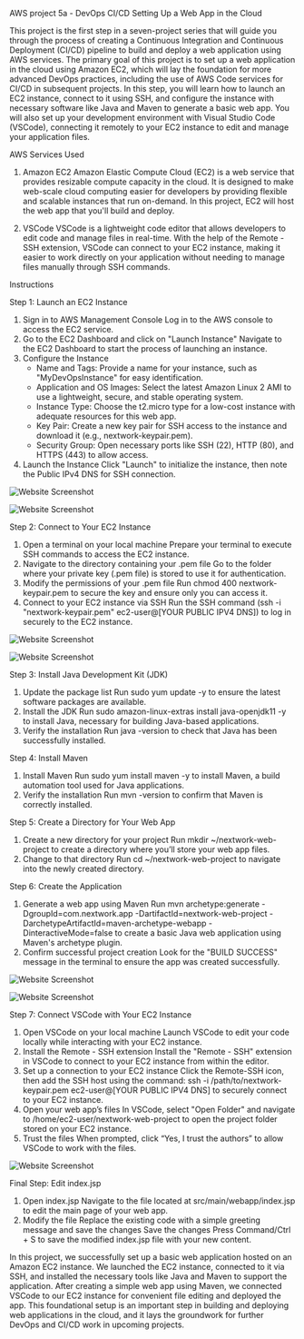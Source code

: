 AWS project 5a - DevOps CI/CD
Setting Up a Web App in the Cloud



This project is the first step in a seven-project series that will guide you through the process of creating a Continuous Integration and Continuous Deployment (CI/CD) pipeline to build and deploy a web application using AWS services. The primary goal of this project is to set up a web application in the cloud using Amazon EC2, which will lay the foundation for more advanced DevOps practices, including the use of AWS Code services for CI/CD in subsequent projects.
In this step, you will learn how to launch an EC2 instance, connect to it using SSH, and configure the instance with necessary software like Java and Maven to generate a basic web app. You will also set up your development environment with Visual Studio Code (VSCode), connecting it remotely to your EC2 instance to edit and manage your application files.

AWS Services Used

1. Amazon EC2
Amazon Elastic Compute Cloud (EC2) is a web service that provides resizable compute capacity in the cloud. It is designed to make web-scale cloud computing easier for developers by providing flexible and scalable instances that run on-demand. In this project, EC2 will host the web app that you'll build and deploy.

2. VSCode
VSCode is a lightweight code editor that allows developers to edit code and manage files in real-time. With the help of the Remote - SSH extension, VSCode can connect to your EC2 instance, making it easier to work directly on your application without needing to manage files manually through SSH commands.

Instructions

Step 1: Launch an EC2 Instance
1. Sign in to AWS Management Console Log in to the AWS console to access the EC2 service.
2. Go to the EC2 Dashboard and click on "Launch Instance" Navigate to the EC2 Dashboard to start the process of launching an instance.
3. Configure the Instance
    * Name and Tags: Provide a name for your instance, such as "MyDevOpsInstance" for easy identification.
    * Application and OS Images: Select the latest Amazon Linux 2 AMI to use a lightweight, secure, and stable operating system.
    * Instance Type: Choose the t2.micro type for a low-cost instance with adequate resources for this web app.
    * Key Pair: Create a new key pair for SSH access to the instance and download it (e.g., nextwork-keypair.pem).
    * Security Group: Open necessary ports like SSH (22), HTTP (80), and HTTPS (443) to allow access.
4. Launch the Instance Click "Launch" to initialize the instance, then note the Public IPv4 DNS for SSH connection.

  ![Website Screenshot](images/S1.png)

![Website Screenshot](images/S2.png)



Step 2: Connect to Your EC2 Instance
1. Open a terminal on your local machine Prepare your terminal to execute SSH commands to access the EC2 instance.
2. Navigate to the directory containing your .pem file Go to the folder where your private key (.pem file) is stored to use it for authentication.
3. Modify the permissions of your .pem file Run chmod 400 nextwork-keypair.pem to secure the key and ensure only you can access it.
4. Connect to your EC2 instance via SSH Run the SSH command (ssh -i "nextwork-keypair.pem" ec2-user@[YOUR PUBLIC IPV4 DNS]) to log in securely to the EC2 instance.

![Website Screenshot](images/S3.png)

  ![Website Screenshot](images/S4.png)



Step 3: Install Java Development Kit (JDK)
1. Update the package list Run sudo yum update -y to ensure the latest software packages are available.
2. Install the JDK Run sudo amazon-linux-extras install java-openjdk11 -y to install Java, necessary for building Java-based applications.
3. Verify the installation Run java -version to check that Java has been successfully installed.



Step 4: Install Maven
1. Install Maven Run sudo yum install maven -y to install Maven, a build automation tool used for Java applications.
2. Verify the installation Run mvn -version to confirm that Maven is correctly installed.

  


Step 5: Create a Directory for Your Web App
1. Create a new directory for your project Run mkdir ~/nextwork-web-project to create a directory where you’ll store your web app files.
2. Change to that directory Run cd ~/nextwork-web-project to navigate into the newly created directory.



Step 6: Create the Application
1. Generate a web app using Maven Run mvn archetype:generate -DgroupId=com.nextwork.app -DartifactId=nextwork-web-project -DarchetypeArtifactId=maven-archetype-webapp -DinteractiveMode=false to create a basic Java web application using Maven's archetype plugin.
2. Confirm successful project creation Look for the "BUILD SUCCESS" message in the terminal to ensure the app was created successfully.


![Website Screenshot](images/S5.png)

  ![Website Screenshot](images/S6.png)


Step 7: Connect VSCode with Your EC2 Instance
1. Open VSCode on your local machine Launch VSCode to edit your code locally while interacting with your EC2 instance.
2. Install the Remote - SSH extension Install the "Remote - SSH" extension in VSCode to connect to your EC2 instance from within the editor.
3. Set up a connection to your EC2 instance Click the Remote-SSH icon, then add the SSH host using the command: ssh -i /path/to/nextwork-keypair.pem ec2-user@[YOUR PUBLIC IPV4 DNS] to securely connect to your EC2 instance.
4. Open your web app’s files In VSCode, select "Open Folder" and navigate to /home/ec2-user/nextwork-web-project to open the project folder stored on your EC2 instance.
5. Trust the files When prompted, click “Yes, I trust the authors” to allow VSCode to work with the files.


  ![Website Screenshot](images/S7.png)


Final Step: Edit index.jsp
1. Open index.jsp Navigate to the file located at src/main/webapp/index.jsp to edit the main page of your web app.
2. Modify the file Replace the existing code with a simple greeting message and save the changes
Save the changes Press Command/Ctrl + S to save the modified index.jsp file with your new content.

In this project, we successfully set up a basic web application hosted on an Amazon EC2 instance. We launched the EC2 instance, connected to it via SSH, and installed the necessary tools like Java and Maven to support the application. After creating a simple web app using Maven, we connected VSCode to our EC2 instance for convenient file editing and deployed the app.
This foundational setup is an important step in building and deploying web applications in the cloud, and it lays the groundwork for further DevOps and CI/CD work in upcoming projects.
